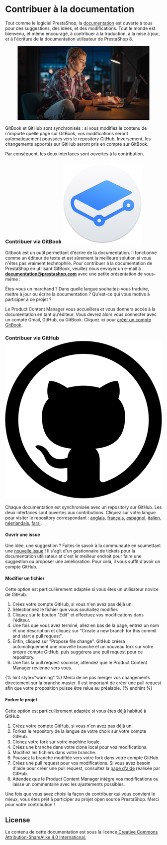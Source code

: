 # Contribuer à la documentation

Tout comme le logiciel PrestaShop, la [documentation](https://docs.prestashop-project.org) est ouverte à tous pour des suggestions, des idées, et des modifications. Tout le monde est bienvenu, et même encouragé, à contribuer à la traduction, à la mise à jour, et à l'écriture de la documentation utilisateur de PrestaShop 8.

<figure><img src=".gitbook/assets/Web image-PhotoAdobeStock_511091438_HD.jpg" alt=""><figcaption></figcaption></figure>

GitBook et GitHub sont synchronisés : si vous modifiez le contenu de n'importe quelle page sur GitBook, vos modifications seront automatiquement poussées vers le repository GitHub. Inversement, les changements apportés sur GitHub seront pris en compte sur GitBook.

Par conséquent, les deux interfaces sont ouvertes à la contribution.

### Contribuer via GitBook <img src=".gitbook/assets/image (46).png" alt="" data-size="line">

Gitbook est un outil permettant d'écrire de la documentation. Il fonctionne comme un éditeur de texte et est sûrement la meilleure solution si vous n'êtes pas vraiment technophile. Pour contribuer à la documentation de PrestaShop en utilisant GitBook, veuillez nous envoyer un e-mail à **documentation@prestashop.com** avec une petite présentation de vous-même :

Êtes-vous un marchand ? Dans quelle langue souhaitez-vous traduire, mettre à jour ou écrire la documentation ? Qu'est-ce qui vous motive à participer à ce projet ?

Le Product Content Manager vous accueillera et vous donnera accès à la documentation en tant qu'éditeur. Vous devrez alors vous connecter avec un compte Gmail, GitHub, ou GitBook. Cliquez ici pour [créer un compte GitBook](https://app.gitbook.com).

### Contribuer via GitHub <img src=".gitbook/assets/image (54).png" alt="" data-size="line">

Chaque documentation est synchronisée avec un repository sur GitHub. Les deux interfaces sont ouvertes aux contributions. Cliquez sur votre langue pour visiter le repository correspondant : [anglais](https://github.com/PrestaShop/user-documentation-en), [français](https://github.com/PrestaShop/user-documentation-fr), [espagnol](https://github.com/PrestaShop/user-documentation-es), [italien](./#contribuer-via-gitbook), [néerlandais](https://github.com/PrestaShop/user-documentation-nl), [farsi](https://github.com/PrestaShop/user-documentation-fa).

#### Ouvrir une issue

Une idée, une suggestion ? Faites-le savoir à la communauté en soumettant une [nouvelle issue](./#contribuer-via-gitbook) ! Il s'agit d'un gestionnaire de tickets pour la documentation utilisateur et c'est le meilleur endroit pour faire une suggestion ou proposer une amélioration. Pour cela, il vous suffit d'avoir un compte GitHub.

#### Modifier un fichier

Cette option est particulièrement adaptée si vous êtes un utilisateur novice de GitHub.

1. Créez votre compte GitHub, si vous n'en avez pas déjà un.
2. Sélectionnez le fichier que vous souhaitez modifier.
3. Cliquez sur le bouton "Edit" et effectuez vos modifications dans l'éditeur.
4. Une fois que vous avez terminé, allez en bas de la page, entrez un nom et une description et cliquez sur "Create a new branch for this commit and start a pull request".
5. Enfin, cliquez sur "Propose file change". GitHub créera automatiquement une nouvelle branche et un nouveau fork sur votre propre compte GitHub, puis suggérera une pull request pour ce repository.
6. Une fois la pull request soumise, attendez que le Product Content Manager revienne vers vous.

{% hint style="warning" %}
Merci de ne pas merger vos changements directement sur la branche master. Il est important de créer une pull request afin que votre proposition puisse être relue au préalable.
{% endhint %}

#### Forker le projet

Cette option est particulièrement adaptée si vous êtes déjà habitué à GitHub.

1. Créez votre compte GitHub, si vous n'en avez pas déjà un.
2. Forkez le repository de la langue de votre choix sur votre compte GitHub.
3. Clonez votre fork sur votre machine locale.
4. Créez une branche dans votre clone local pour vos modifications.
5. Modifiez les fichiers dans votre branche.
6. Poussez la branche modifiée vers votre fork dans votre compte GitHub.
7. Créez une pull request pour vos modifications. Si vous avez besoin d'aide pour créer une pull request, consultez la [page d'aide](https://docs.github.com/en/pull-requests/collaborating-with-pull-requests/proposing-changes-to-your-work-with-pull-requests/creating-a-pull-request) réalisée par GitHub.
8. Attendez que le Product Content Manager intègre vos modifications ou laisse un commentaire avec les ajustements possibles.

Une fois que vous avez choisi la façon de contribuer qui vous convient le mieux, vous êtes prêt à participer au projet open source PrestaShop. Merci pour votre contribution !

## License

Le contenu de cette documentation est sous la licence[ Creative Commons Attribution-ShareAlike 4.0 International.](https://creativecommons.org/licenses/by-sa/4.0/)

